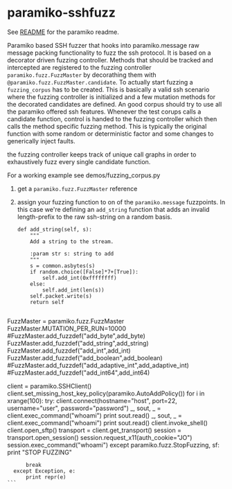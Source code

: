 # paramiko-sshfuzz

See [README](README) for the paramiko readme.

Paramiko based SSH fuzzer that hooks into paramiko.message raw message packing functionality to fuzz the ssh protocol.
It is based on a decorator driven fuzzing controller. Methods that should be tracked and intercepted are registered to 
the fuzzing controller `paramiko.fuzz.FuzzMaster` by decorathing them with `@paramiko.fuzz.FuzzMaster.candidate`. To actually
start fuzzing a `fuzzing_corpus` has to be created. This is basically a valid ssh scenario where the fuzzing controller is 
initialized and a few mutation methods for the decorated candidates are defined. An good corpus should try to use all the paramiko 
offered ssh features.
Whenever the test corups calls a candidate function, control is handed to the fuzzing controller which then calls the method 
specific fuzzing method. This is typically the original function with some random or deterministic factor and some changes to generically inject
faults.

the fuzzing controller keeps track of unique call graphs in order to exhaustively fuzz every single candidate function.


For a working example see demos/fuzzing_corpus.py

1. get a `paramiko.fuzz.FuzzMaster` reference
2. assign your fuzzing function to on of the `paramiko.message` fuzzpoints. 
In this case we're defining an `add_string` function that adds an invalid
length-prefix to the raw ssh-string on a random basis.

	```
	def add_string(self, s):
	    """
	    Add a string to the stream.
	    
	    :param str s: string to add
	    """
	    s = common.asbytes(s)
	    if random.choice([False]*7+[True]):
	        self.add_int(0xffffffff)
	    else:
	        self.add_int(len(s))
	    self.packet.write(s)
	    return self
	```
	
	```python
  FuzzMaster = paramiko.fuzz.FuzzMaster
  FuzzMaster.MUTATION_PER_RUN=10000
  #FuzzMaster.add_fuzzdef("add_byte",add_byte)
  FuzzMaster.add_fuzzdef("add_string",add_string)
  FuzzMaster.add_fuzzdef("add_int",add_int)
  FuzzMaster.add_fuzzdef("add_boolean",add_boolean)
  #FuzzMaster.add_fuzzdef("add_adaptive_int",add_adaptive_int)
  #FuzzMaster.add_fuzzdef("add_int64",add_int64)
  
  client = paramiko.SSHClient()
  client.set_missing_host_key_policy(paramiko.AutoAddPolicy())
  for i in xrange(100):
      try:
          client.connect(hostname="host", port=22, 
                           username="user", password="password")
          _, sout, _ = client.exec_command("whoami")
          print sout.read()
          _, sout, _ = client.exec_command("whoami")
          print sout.read()
          client.invoke_shell()
          client.open_sftp()
          transport = client.get_transport()
          session = transport.open_session()
          session.request_x11(auth_cookie="JO")
          session.exec_command("whoami")
      except paramiko.fuzz.StopFuzzing, sf:
          print "STOP FUZZING"
          
          break
      except Exception, e:
          print repr(e)
	```
